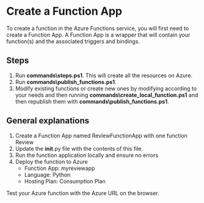 Create a Function App
=
To create a function in the Azure Functions service, you will first need to create a Function App. A Function App is a wrapper that will contain your function(s) and the associated triggers and bindings.

## Steps
1. Run **commands\steps.ps1**. This will create all the resources on Azure.
2. Run **commands\publish_functions.ps1**.
3. Modify existing functions or create new ones by modifying according to your needs and then running **commands\create_local_function.ps1** and then republish them with **commands\publish_functions.ps1**.


## General explanations
1. Create a Function App named ReviewFunctionApp with one function Review
2. Update the __init__.py file with the contents of this file.
3. Run the function application locally and ensure no errors
4. Deploy the function to Azure
    - Function App: myreviewapp
    - Language: Python
    - Hosting Plan: Consumption Plan

Test your Azure function with the Azure URL on the browser.

